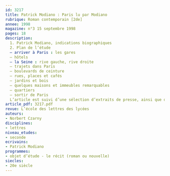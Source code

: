 ```yaml
---
id: 3217
title: Patrick Modiano : Paris lu par Modiano
rubrique: Roman contemporain [2de]
annee: 1998
magazine: n°3 15 septembre 1998
pages: 18
description: 
  1. Patrick Modiano, indications biographiques
  2. Plan de l’étude
  – arriver à Paris : les gares
  – hôtels
  – la Seine : rive gauche, rive droite
  – trajets dans Paris
  – boulevards de ceinture
  – rues, places et cafés
  – jardins et bois
  – quelques maisons et immeubles remarquables
  – quartiers
  – sortir de Paris
  L’article est suivi d’une sélection d’extraits de presse, ainsi que d’une bibliographie sélective.
article_pdf: 3217.pdf
revue: L’école des lettres des lycées
auteurs:
- Norbert Czarny
disciplines:
- lettres
niveau_etudes:
- seconde
ecrivains:
- Patrick Modiano
programmes:
- objet d’étude - le récit (roman ou nouvelle)
siecles:
- 20e siècle
---
```

